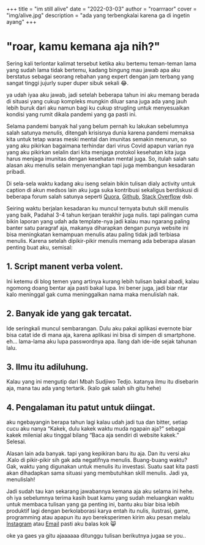 +++
title = "im still alive"
date = "2022-03-03"
author = "roarrraor"
cover = "img/alive.jpg"
description = "ada yang terbengkalai karena ga di ingetin ayang"
+++
# "roar, kamu kemana aja nih?"
Sering kali terlontar kalimat tersebut ketika aku bertemu teman-teman lama yang sudah lama tidak bertemu, kadang bingung mau jawab apa aku berstatus sebagai seorang rebahan yang expert dengan jam terbang yang sangat tinggi jujurly super duper sibuk sekali 😂.

ya udah iyaa aku jawab, jadi setelah beberapa tahun ini aku memang berada di situasi yang cukup kompleks  mungkin diluar sana juga ada yang jauh lebih buruk dari aku namun bagi ku cukup strugling untuk menyesuaikan kondisi yang rumit dikala pandemi yang ga pasti ini.

Selama pandemi banyak hal yang belum pernah ku lakukan sebelumnya salah satunya _menulis,_ ditengah krisisnya dunia karena pandemi memaksa kita untuk tetap waras meski mental dan imunitas semakin menurun, so yang aku pikirkan bagaimana terhindar dari virus Covid apapun varian nya yang aku pikirkan selalin dari kita menjaga protokol kesehatan kita juga harus menjaga imunitas dengan kesehatan mental juga. So, itulah salah satu alasan aku menulis selain menyenangkan tapi juga membangun kesadaran pribadi.

Di sela-sela waktu kadang aku iseng selain bikin tulisan dialy activity untuk caption di akun medsos lain aku juga suka kontribusi sekaligus berdiskusi di beberapa forum salah satunya seperti [Quora](https://www.quora.com/), [Github](https://github.com/roarrraor), [Stack Overflow](https://stackoverflow.com/) dsb.

Seiring waktu berjalan kesadaran ku muncul ternyata butuh skill menulis yang baik, Padahal 3-4 tahun kerjaan terakhir juga  nulis. tapi palingan 
cuma bikin laporan yang udah ada template-nya jadi kalau mau ngarang paling banter satu paragraf aja, makanya diharapkan dengan punya website ini  bisa meningkatan kemampuan menulis atau paling tidak 
jadi terbiasa menulis. Karena setelah dipikir-pikir menulis memang ada beberapa alasan penting buat aku, semisal: 


## 1. Script manent verba volent. 
Ini ketemu di blog temen yang artinya kurang lebih tulisan bakal abadi, kalau ngomong doang bentar aja pasti bakal lupa. Ini bener juga, jadi biar ntar kalo meninggal gak cuma 
meninggalkan nama maka menulislah nak. 


## 2. Banyak ide yang gak tercatat. 
Ide seringkali muncul sembarangan. Dulu aku pakai aplikasi evernote biar bisa catat ide di mana aja, karena aplikasi 
ini bisa di simpen di smartphone. eh… lama-lama aku lupa passwordnya apa. Ilang dah ide-ide sejak tahunan lalu.


## 3. Ilmu itu adiluhung. 
Kalau yang ini mengutip dari Mbah Sudjiwo Tedjo. katanya ilmu 
itu disebarin aja, mana tau ada yang tertarik. (kalo gak salah sih gitu hehe) 


## 4. Pengalaman itu patut untuk diingat. 
aku  ngebayangin berapa tahun lagi kalau udah jadi tua dan bitter, setiap cucu aku 
nanya “Kakek, dulu kakek waktu muda ngapain aja?” sebagai kakek milenial aku tinggal bilang “Baca aja sendiri di website kakek.” Selesai. 


Alasan lain ada banyak. tapi yang kepikiran baru itu aja. Dan itu versi aku .Kalo di pikir-pikir sih gak ada negatifnya menulis. Buang-buang waktu? Gak, waktu yang digunakan untuk menulis itu investasi. Suatu saat kita pasti akan dihadapkan sama situasi yang membutuhkan skill menulis. Jadi ya, menulislah!

Jadi sudah tau kan sekarang jawabannya kemana aja aku selama ini hehe.
oh iya sebelumnya terima kasih buat kamu yang sudah meluangkan waktu untuk membaca tulisan yang ga penting ini, bantu aku biar bisa lebih produktif lagi dengan berkolaborasi karya entah itu nulis, ilustrasi, game, programming atau apapun itu ayo bereksperimen kirim aku pesan melalu [Instagram](https://instagram.com/roarrraor) atau [Email](mailto:roarrraor@protonmail.com) pasti aku balas kok 😸

oke ya gaes ya gitu ajaaaaaa ditunggu tulisan berikutnya jugaa se you..
